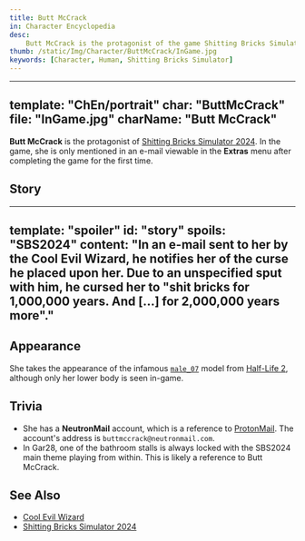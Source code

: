 ```yaml
---
title: Butt McCrack
in: Character Encyclopedia
desc:
    Butt McCrack is the protagonist of the game Shitting Bricks Simulator 2024.
thumb: /static/Img/Character/ButtMcCrack/InGame.jpg
keywords: [Character, Human, Shitting Bricks Simulator]
---
```


---
template: "ChEn/portrait"
char: "ButtMcCrack"
file: "InGame.jpg"
charName: "Butt McCrack"
---

**Butt McCrack** is the protagonist of [Shitting Bricks Simulator 2024]. In the
game, she is only mentioned in an e-mail viewable in the **Extras** menu after
completing the game for the first time.

## Story

---
template: "spoiler"
id: "story"
spoils: "SBS2024"
content:
  "In an e-mail sent to her by the Cool Evil Wizard, he notifies her of the
  curse he placed upon her. Due to an unspecified sput with him, he cursed her
  to \"shit bricks for 1,000,000 years. And [...] for 2,000,000 years more\"."
---

## Appearance

She takes the appearance of the infamous [`male_07`][male_07] model from
[Half-Life 2], although only her lower body is seen in-game.

## Trivia

* She has a **NeutronMail** account, which is a reference to [ProtonMail]. The
  account's address is `buttmccrack@neutronmail.com`.
* In Gar28, one of the bathroom stalls is always locked with the SBS2024 main
  theme playing from within. This is likely a reference to Butt McCrack.

## See Also

* [Cool Evil Wizard]
* [Shitting Bricks Simulator 2024]

[Shitting Bricks Simulator 2024]: /kb/shitting-bricks-simulator
[e-mail]: /static/Img/SBS2024_e-mail.jpg
[Cool Evil Wizard]: /character/CoolEvilWizard
[male_07]: https://knowyourmeme.com/memes/male-07
[Half-Life 2]: https://store.steampowered.com/app/220/HalfLife_2
[ProtonMail]: https://proton.me
